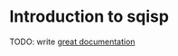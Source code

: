 # Introduction to sqisp

TODO: write [great documentation](http://jacobian.org/writing/what-to-write/)
